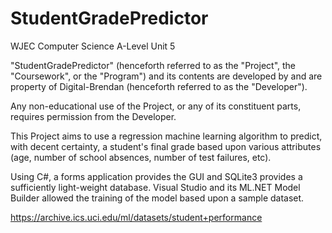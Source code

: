 # StudentGradePredictor
WJEC Computer Science A-Level Unit 5

"StudentGradePredictor" (henceforth referred to as the "Project", the "Coursework", or the "Program") and its contents are developed by and are property of Digital-Brendan (henceforth
referred to as the "Developer").

Any non-educational use of the Project, or any of its constituent parts, requires permission from the Developer.

This Project aims to use a regression machine learning algorithm to predict, with decent certainty, a student's final grade based upon various attributes (age, number of school
absences, number of test failures, etc).

Using C#, a forms application provides the GUI and SQLite3 provides a sufficiently light-weight database. Visual Studio and its ML.NET Model Builder allowed the training of the model based upon a sample dataset.

https://archive.ics.uci.edu/ml/datasets/student+performance
